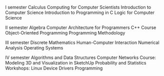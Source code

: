 I semester
Calculus
Computing for Computer Scientists
Introduction to Computer Science
Introduction to Programming in C
Logic for Computer Science

II semester
Algebra
Computer Architecture for Programmers
C++ Course
Object-Oriented Programming
Programming Methodology

III semester
Discrete Mathematics
Human-Computer Interaction
Numerical Analysis
Operating Systems

IV semester
Algorithms and Data Structures
Computer Networks
Course: Modeling 3D and Visualization in SketchUp
Probability and Statistics
Workshops: Linux Device Drivers Programming

